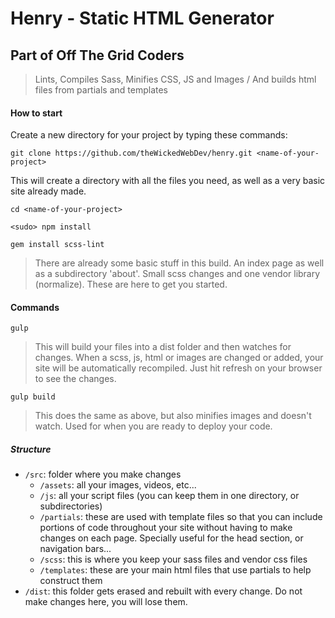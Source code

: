 # Henry - Static HTML Generator

## Part of Off The Grid Coders

>Lints, Compiles Sass, Minifies CSS, JS and Images / And builds html files from partials and templates

#### How to start

Create a new directory for your project by typing these commands:

`git clone https://github.com/theWickedWebDev/henry.git <name-of-your-project>`

This will create a directory with all the files you need, as well as a very basic site already made.

`cd <name-of-your-project>`

`<sudo> npm install`

`gem install scss-lint`

> There are already some basic stuff in this build.  An index page as well as a subdirectory 'about'.  Small scss changes and one vendor library (normalize). These are here to get you started.

#### Commands
`gulp`
>This will build your files into a dist folder and then watches for changes. When a scss, js, html or images are changed or added, your site will be automatically recompiled. Just hit refresh on your browser to see the changes.

`gulp build`
>This does the same as above, but also minifies images and doesn't watch. Used for when you are ready to deploy your code.

##### Structure
- `/src`: folder where you make changes
  + `/assets`: all your images, videos, etc...
  + `/js`: all your script files (you can keep them in one directory, or subdirectories)
  + `/partials`: these are used with template files so that you can include portions of code throughout your site without having to make changes on each page. Specially useful for the head section, or navigation bars...
  + `/scss`: this is where you keep your sass files and vendor css files
  + `/templates`: these are your main html files that use partials to help construct them
- `/dist`: this folder gets erased and rebuilt with every change. Do not make changes here, you will lose them.